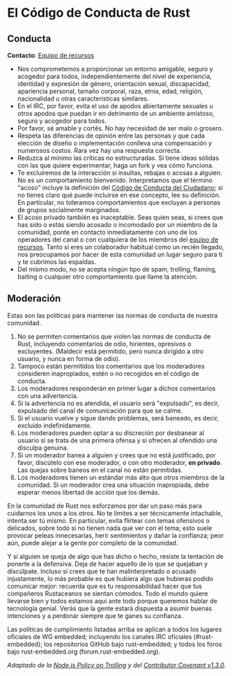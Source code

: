 # El Código de Conducta de Rust

## Conducta

**Contacto**: [Equipo de recursos][equipo]

- Nos comprometemos a proporcionar un entorno amigable, seguro y acogedor para todos, independientemente del nivel de experiencia, identidad y expresión de género, orientación sexual, discapacidad, apariencia personal, tamaño corporal, raza, etnia, edad, religión, nacionalidad u otras características similares.
- En el IRC, por favor, evita el uso de apodos abiertamente sexuales u otros apodos que puedan ir en detrimento de un ambiente amistoso, seguro y acogedor para todos.
- Por favor, sé amable y cortés. No hay necesidad de ser malo o grosero.
- Respeta las diferencias de opinión entre las personas y que cada elección de diseño o implementación conlleva una compensación y numerosos costos. Rara vez hay una respuesta correcta.
- Reduzca al mínimo las críticas no estructuradas. Si tiene ideas sólidas con las que quiere experimentar, haga un fork y vea cómo funciona.
- Te excluiremos de la interacción si insultas, rebajas o acosas a alguien. No es un comportamiento bienvenido. Interpretamos que el término "acoso" incluye la definición del [Código de Conducta del Ciudadano](http://citizencodeofconduct.org/); si no tienes claro qué puede incluirse en ese concepto, lee su definición. En particular, no toleramos comportamientos que excluyan a personas de grupos socialmente marginados.
- El acoso privado también es inaceptable. Seas quien seas, si crees que has sido o estás siendo acosado o incomodado por un miembro de la comunidad, ponte en contacto inmediatamente con uno de los operadores del canal o con cualquiera de los miembros del [equipo de recursos][equipo]. Tanto si eres un colaborador habitual como un recién llegado, nos preocupamos por hacer de esta comunidad un lugar seguro para ti y te cubrimos las espaldas.
- Del mismo modo, no se acepta ningún tipo de spam, trolling, flaming, baiting o cualquier otro comportamiento que llame la atención.

## Moderación

Estas son las políticas para mantener las normas de conducta de nuestra comunidad.

1. No se permiten comentarios que violen las normas de conducta de Rust, incluyendo comentarios de odio, hirientes, opresivos o excluyentes. (Maldecir está permitido, pero nunca dirigido a otro usuario, y nunca en forma de odio).
2. Tampoco están permitidos los comentarios que los moderadores consideren inapropiados, estén o no recogidos en el código de conducta.
3. Los moderadores responderán en primer lugar a dichos comentarios con una advertencia.
4. Si la advertencia no es atendida, el usuario será "expulsado", es decir, expulsado del canal de comunicación para que se calme.
5. Si el usuario vuelve y sigue dando problemas, será baneado, es decir, excluido indefinidamente.
6. Los moderadores pueden optar a su discreción por desbanear al usuario si se trata de una primera ofensa y si ofrecen al ofendido una disculpa genuina.
7. Si un moderador banea a alguien y crees que no está justificado, por favor, discútelo con ese moderador, o con otro moderador, **en privado**. Las quejas sobre baneos en el canal no están permitidas.
8. Los moderadores tienen un estándar más alto que otros miembros de la comunidad. Si un moderador crea una situación inapropiada, debe esperar menos libertad de acción que los demás.

En la comunidad de Rust nos esforzamos por dar un paso más para cuidarnos los unos a los otros. No te limites a ser técnicamente intachable, intenta ser tú mismo. En particular, evita flirtear con temas ofensivos o delicados, sobre todo si no tienen nada que ver con el tema; esto suele provocar peleas innecesarias, herir sentimientos y dañar la confianza; peor aún, puede alejar a la gente por completo de la comunidad.

Y si alguien se queja de algo que has dicho o hecho, resiste la tentación de ponerte a la defensiva. Deja de hacer aquello de lo que se quejaban y discúlpate. Incluso si crees que te han malinterpretado o acusado injustamente, lo más probable es que hubiera algo que hubieras podido comunicar mejor: recuerda que es tu responsabilidad hacer que tus compañeros Rustaceanos se sientan cómodos. Todo el mundo quiere llevarse bien y todos estamos aquí ante todo porque queremos hablar de tecnología genial. Verás que la gente estará dispuesta a asumir buenas intenciones y a perdonar siempre que te ganes su confianza.

Las políticas de cumplimiento listadas arriba se aplican a todos los lugares oficiales de WG embedded; incluyendo los canales IRC oficiales (#rust-embedded); los repositorios GitHub bajo rust-embedded; y todos los foros bajo rust-embedded.org (forum.rust-embedded.org).

*Adaptado de la [Node.js Policy on Trolling](http://blog.izs.me/post/30036893703/policy-on-trolling) y del [Contributor Covenant v1.3.0](https://www.contributor-covenant.org/version/1/3/0/).*

[equipo]: https://github.com/rust-embedded/wg#the-resources-team
